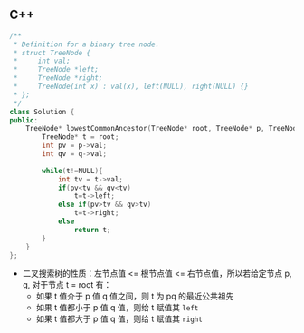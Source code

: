 ## C++

```C++
/**
 * Definition for a binary tree node.
 * struct TreeNode {
 *     int val;
 *     TreeNode *left;
 *     TreeNode *right;
 *     TreeNode(int x) : val(x), left(NULL), right(NULL) {}
 * };
 */
class Solution {
public:
    TreeNode* lowestCommonAncestor(TreeNode* root, TreeNode* p, TreeNode* q) {
        TreeNode* t = root;
        int pv = p->val;
        int qv = q->val;
        
        while(t!=NULL){
            int tv = t->val;
            if(pv<tv && qv<tv)
                t=t->left;
            else if(pv>tv && qv>tv)
                t=t->right;
            else 
                return t;
        }
    }
};
```

- 二叉搜索树的性质：左节点值 <= 根节点值 <= 右节点值，所以若给定节点 p, q, 对于节点 t = root 有：
    - 如果 t 值介于 p 值 q 值之间，则 t 为 pq 的最近公共祖先
    - 如果 t 值都小于 p 值 q 值，则给 t 赋值其 `left`
    - 如果 t 值都大于 p 值 q 值，则给 t 赋值其 `right` 
